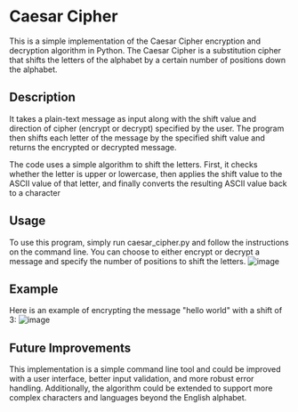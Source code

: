 # Caesar Cipher
This is a simple implementation of the Caesar Cipher encryption and decryption algorithm in Python. The Caesar Cipher is a substitution cipher that shifts the letters of the alphabet by a certain number of positions down the alphabet.

## Description
It takes a plain-text message as input along with the shift value and direction of cipher (encrypt or decrypt) specified by the user. The program then shifts each letter of the message by the specified shift value and returns the encrypted or decrypted message.

The code uses a simple algorithm to shift the letters. First, it checks whether the letter is upper or lowercase, then applies the shift value to the ASCII value of that letter, and finally converts the resulting ASCII value back to a character


## Usage
To use this program, simply run caesar_cipher.py and follow the instructions on the command line. You can choose to either encrypt or decrypt a message and specify the number of positions to shift the letters.
![image](https://user-images.githubusercontent.com/124575344/229275961-8a9c9659-bd61-433c-8cdf-7975bd8348a3.png)

## Example
Here is an example of encrypting the message "hello world" with a shift of 3:
![image](https://user-images.githubusercontent.com/124575344/229275987-4d17d550-ecbe-4f9a-9fa3-11b0b91a22ee.png)

## Future Improvements
This implementation is a simple command line tool and could be improved with a user interface, better input validation, and more robust error handling. Additionally, the algorithm could be extended to support more complex characters and languages beyond the English alphabet.
